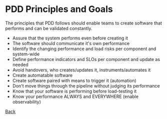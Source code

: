 # PDD Principles and Goals

The principles that PDD follows should enable teams to create software that performs and can be validated constantly.

- Assure that the system performs even before creating it
- The software should communicate it's own performance
- Identify the changing performance and load risks per component and system-wide
- Define performance indicators and SLOs per component and update as needed
- Avoid handovers, who creates/updates it, instruments/automates it
- Create automatable software
- Create software paired with means to trigger it (automation)
- Don't move things through the pipeline without judging its performance
- Know that your software is performing before load-testing it
- Know your performance ALWAYS and EVERYWHERE (enable observability)

[Back](https://github.com/srperf/PDD)
